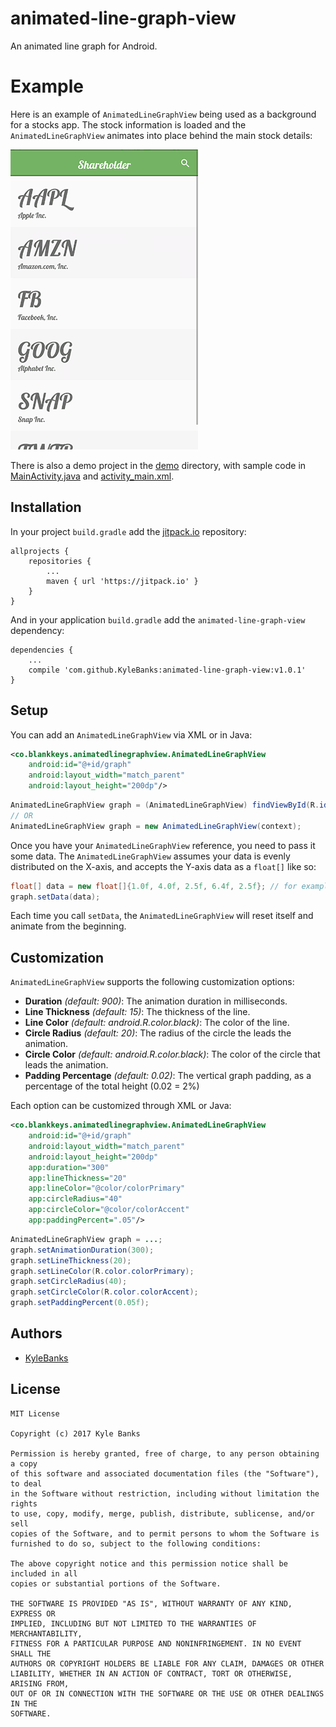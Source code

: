 # animated-line-graph-view

An animated line graph for Android.

# Example

Here is an example of `AnimatedLineGraphView` being used as a background for a stocks app. The stock information is loaded and the `AnimatedLineGraphView` animates into place behind the main stock details:

![AnimatedLineGraphView Stocks example](./example.gif)

There is also a demo project in the [demo](./demo) directory, with sample code in [MainActivity.java](./demo/app/src/main/java/co/blankkeys/algvdemo/MainActivity.java) and [activity_main.xml](./demo/app/src/main/res/layout/activity_main.xml).

## Installation

In your project `build.gradle` add the [jitpack.io](https://jitpack.io/) repository:

```
allprojects {
    repositories {
        ...
        maven { url 'https://jitpack.io' }
    }
}
```
And in your application `build.gradle` add the `animated-line-graph-view` dependency:

```
dependencies {
    ...
    compile 'com.github.KyleBanks:animated-line-graph-view:v1.0.1'
}
```

## Setup

You can add an `AnimatedLineGraphView` via XML or in Java:

```xml
<co.blankkeys.animatedlinegraphview.AnimatedLineGraphView
    android:id="@+id/graph"
    android:layout_width="match_parent"
    android:layout_height="200dp"/>                   
```

```java
AnimatedLineGraphView graph = (AnimatedLineGraphView) findViewById(R.id.graph)
// OR
AnimatedLineGraphView graph = new AnimatedLineGraphView(context);
```

Once you have your `AnimatedLineGraphView` reference, you need to pass it some data. The `AnimatedLineGraphView` assumes your data is evenly distributed on the X-axis, and accepts the Y-axis data as a `float[]` like so:

```java
float[] data = new float[]{1.0f, 4.0f, 2.5f, 6.4f, 2.5f}; // for example
graph.setData(data);
```

Each time you call `setData`, the `AnimatedLineGraphView` will reset itself and animate from the beginning.

## Customization

`AnimatedLineGraphView` supports the following customization options:

- **Duration** *(default: 900)*: The animation duration in milliseconds.
- **Line Thickness** *(default: 15)*: The thickness of the line.
- **Line Color** *(default: android.R.color.black)*: The color of the line.
- **Circle Radius** *(default: 20)*: The radius of the circle the leads the animation.
- **Circle Color** *(default: android.R.color.black)*: The color of the circle that leads the animation.
- **Padding Percentage** *(default: 0.02)*: The vertical graph padding, as a percentage of the total height (0.02 = 2%)

Each option can be customized through XML or Java:

```xml
<co.blankkeys.animatedlinegraphview.AnimatedLineGraphView
    android:id="@+id/graph"
    android:layout_width="match_parent"
    android:layout_height="200dp"
    app:duration="300"
    app:lineThickness="20"   
    app:lineColor="@color/colorPrimary"
    app:circleRadius="40"
    app:circleColor="@color/colorAccent"
    app:paddingPercent=".05"/>    
```

```java
AnimatedLineGraphView graph = ...;
graph.setAnimationDuration(300);
graph.setLineThickness(20);
graph.setLineColor(R.color.colorPrimary);
graph.setCircleRadius(40);
graph.setCircleColor(R.color.colorAccent);
graph.setPaddingPercent(0.05f);
```

## Authors

- [KyleBanks](https://kylewbanks.com/blog)

## License

```
MIT License

Copyright (c) 2017 Kyle Banks

Permission is hereby granted, free of charge, to any person obtaining a copy
of this software and associated documentation files (the "Software"), to deal
in the Software without restriction, including without limitation the rights
to use, copy, modify, merge, publish, distribute, sublicense, and/or sell
copies of the Software, and to permit persons to whom the Software is
furnished to do so, subject to the following conditions:

The above copyright notice and this permission notice shall be included in all
copies or substantial portions of the Software.

THE SOFTWARE IS PROVIDED "AS IS", WITHOUT WARRANTY OF ANY KIND, EXPRESS OR
IMPLIED, INCLUDING BUT NOT LIMITED TO THE WARRANTIES OF MERCHANTABILITY,
FITNESS FOR A PARTICULAR PURPOSE AND NONINFRINGEMENT. IN NO EVENT SHALL THE
AUTHORS OR COPYRIGHT HOLDERS BE LIABLE FOR ANY CLAIM, DAMAGES OR OTHER
LIABILITY, WHETHER IN AN ACTION OF CONTRACT, TORT OR OTHERWISE, ARISING FROM,
OUT OF OR IN CONNECTION WITH THE SOFTWARE OR THE USE OR OTHER DEALINGS IN THE
SOFTWARE.
```
